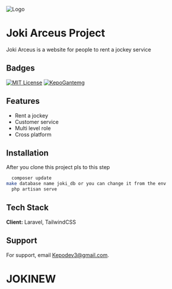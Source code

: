 
![Logo](https://i.ibb.co/BCZQdB1/20240110-085428.png)


# Joki Arceus Project
Joki Arceus is a website for people to rent a jockey service



## Badges

[![MIT License](https://img.shields.io/badge/License-MIT-green.svg)](https://choosealicense.com/licenses/mit/)
[![KepoGantemg](https://img.shields.io/badge/License-ProKodir-blue.svg)](https://opensource.org/licenses/)


## Features

- Rent a jockey
- Customer service
- Multi level role
- Cross platform


## Installation

After you clone this project pls to this step

```bash
  composer update
make database name joki_db or you can change it from the env
  php artisan serve

```
    
## Tech Stack

**Client:** Laravel, TailwindCSS


## Support

For support, email Kepodev3@gmail.com.

# JOKINEW
